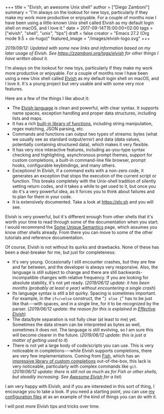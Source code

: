 +++
title = "Elvish, an awesome Unix shell"
author = ["Diego Zamboni"]
summary = "I'm always on the lookout for new toys, particularly if they make my work more productive or enjoyable.  For a couple of months now I have been using a little-known Unix shell called Elvish as my default login shell on macOS, and I love it."
date = 2017-09-14T15:00:00+02:00
tags = ["elvish", "shell", "unix", "tips"]
draft = false
creator = "Emacs 27.2 (Org mode 9.5 + ox-hugo)"
featured_image = "/images/elvish-logo.svg"
+++

_2019/09/12: Updated with some new links and information based on my later usage of Elvish. See <https://zzamboni.org/tags/elvish> for other things I have written about it._

I'm always on the lookout for new toys, particularly if they make my work more productive or enjoyable. For a couple of months now I have been using a new Unix shell called [Elvish](https://elv.sh/) as my default login shell on macOS, and I love it. It's a young project but very usable and with some very nice features.

Here are a few of the things I like about it:

-   The [Elvish language](https://elv.sh/ref/language.html) is clean and powerful, with clear syntax. It supports name spaces, exception handling and proper data structures, including lists and maps.
-   It has a rich [built-in library of functions](https://elv.sh/ref/builtin.html), including string manipulation, regex matching, JSON parsing, etc.
-   Commands and functions can output two types of streams: bytes (what we usually see as standard output/error) and data (data values, potentially containing structured data), which makes it very flexible.
-   It has very nice interactive features, including as-you-type syntax checking and highlighting, asynchronous prompt themes, support for custom completions, a built-in command-line file browser, prompt hooks, configurable keybindings, and many others.
-   Exceptions! In Elvish, if a command exits with a non-zero code, it generates an exception that stops the execution of the current script or function. This breaks completely with the Unix-shell tradition of silently setting return codes, and it takes a while to get used to it, but once you do it's a very powerful idea, as it forces you to think about failures and to plan for them in your code.
-   It is extensively documented. Take a look at <https://elv.sh> and you will see.

Elvish is very powerful, but it's different enough from other shells that it's worth your time to read through some of the documentation when you start. I would recommend the [Some Unique Semantics](https://elv.sh/learn/unique-semantics.html) page, which assumes you know other shells already. From there you can move to some of the other tutorials and reference documentation.

Of course, Elvish is not without its quirks and drawbacks. None of these has been a deal-breaker for me, but just for completeness:

-   It's very young. Occasionally I still encounter crashes, but they are few and far between, and the developer is always very responsive.  Also, the language is still subject to change and there are still backwards-incompatible changes with relative frequency. If you are looking for absolute stability, it's not yet ready. (_2019/06/12 update: it has been months (probably at least a year) without encountering a single crash_)
-   Its language syntax is still a bit quirky. Spacing is sometimes important. For example, in the `if=/=else` construct, the "`} else {`" has to be just like that---with spaces, and in a single line, for it to be recognized by the parser. (_2019/06/12 update:  the reason for this is explained in [Effective Elvish](https://elv.sh/learn/effective-elvish.html#code-blocks)_)
-   The data/byte separation is not fully clear (at least to me) yet.  Sometimes the data stream can be interpreted as bytes as well, sometimes it does not. The language is still evolving, so I am sure this will become clearer in the future.  (_2019/06/12 update: this is just a matter of getting used to it_)
-   There is not yet a large body of code/scripts you can use. This is very noticeable in completions---while Elvish supports completions, there are very few implementations. Coming from [Fish](https://fishshell.com/), which has an [impressive library of custom completions](https://github.com/fish-shell/fish-shell/tree/master/share/completions) out-of-the-box, this lack is very noticeable, particularly with complex commands like `git`. (_2019/06/12 update: there is still not as much as for Fish or other shells, but steadily increasing. See [Awesome Elvish](https://github.com/elves/awesome-elvish) for a list_)

I am very happy with Elvish, and if you are interested in this sort of thing, I encourage you to take a look. If you need a starting point, you can use [my configuration files](https://github.com/zzamboni/vcsh%5Felvish/tree/master/.elvish/) at as an example of the kind of things you can do with it.

I will post more Elvish tips and tricks over time.
